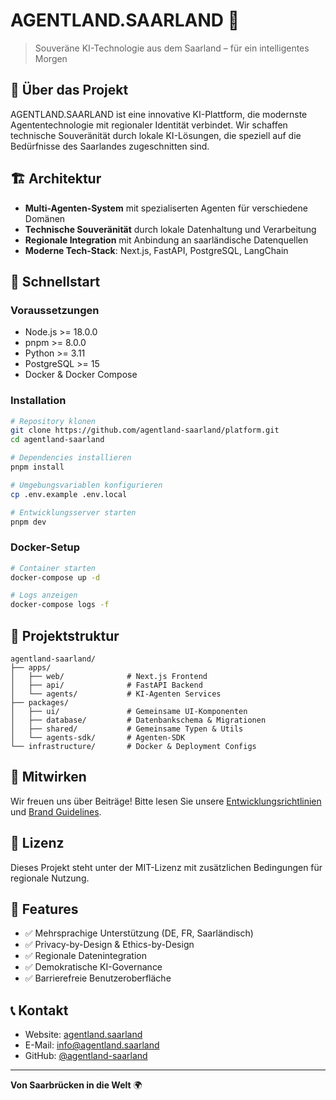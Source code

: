 # AGENTLAND.SAARLAND 🚀

> Souveräne KI-Technologie aus dem Saarland – für ein intelligentes Morgen

## 🎯 Über das Projekt

AGENTLAND.SAARLAND ist eine innovative KI-Plattform, die modernste Agententechnologie mit regionaler Identität verbindet. Wir schaffen technische Souveränität durch lokale KI-Lösungen, die speziell auf die Bedürfnisse des Saarlandes zugeschnitten sind.

## 🏗️ Architektur

- **Multi-Agenten-System** mit spezialiserten Agenten für verschiedene Domänen
- **Technische Souveränität** durch lokale Datenhaltung und Verarbeitung
- **Regionale Integration** mit Anbindung an saarländische Datenquellen
- **Moderne Tech-Stack**: Next.js, FastAPI, PostgreSQL, LangChain

## 🚀 Schnellstart

### Voraussetzungen

- Node.js >= 18.0.0
- pnpm >= 8.0.0
- Python >= 3.11
- PostgreSQL >= 15
- Docker & Docker Compose

### Installation

```bash
# Repository klonen
git clone https://github.com/agentland-saarland/platform.git
cd agentland-saarland

# Dependencies installieren
pnpm install

# Umgebungsvariablen konfigurieren
cp .env.example .env.local

# Entwicklungsserver starten
pnpm dev
```

### Docker-Setup

```bash
# Container starten
docker-compose up -d

# Logs anzeigen
docker-compose logs -f
```

## 📁 Projektstruktur

```
agentland-saarland/
├── apps/
│   ├── web/              # Next.js Frontend
│   ├── api/              # FastAPI Backend
│   └── agents/           # KI-Agenten Services
├── packages/
│   ├── ui/               # Gemeinsame UI-Komponenten
│   ├── database/         # Datenbankschema & Migrationen
│   ├── shared/           # Gemeinsame Typen & Utils
│   └── agents-sdk/       # Agenten-SDK
└── infrastructure/       # Docker & Deployment Configs
```

## 🤝 Mitwirken

Wir freuen uns über Beiträge! Bitte lesen Sie unsere [Entwicklungsrichtlinien](./agentland-saarland-rules.md) und [Brand Guidelines](./brand-book.md).

## 📄 Lizenz

Dieses Projekt steht unter der MIT-Lizenz mit zusätzlichen Bedingungen für regionale Nutzung.

## 🌟 Features

- ✅ Mehrsprachige Unterstützung (DE, FR, Saarländisch)
- ✅ Privacy-by-Design & Ethics-by-Design
- ✅ Regionale Datenintegration
- ✅ Demokratische KI-Governance
- ✅ Barrierefreie Benutzeroberfläche

## 📞 Kontakt

- Website: [agentland.saarland](https://agentland.saarland)
- E-Mail: info@agentland.saarland
- GitHub: [@agentland-saarland](https://github.com/agentland-saarland)

---

**Von Saarbrücken in die Welt** 🌍